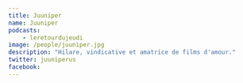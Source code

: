 ```yaml
---
title: Juuniper
name: Juuniper
podcasts:
    - leretourdujeudi
image: /people/juuniper.jpg
description: "Hilare, vindicative et amatrice de films d'amour."
twitter: juuniperus
facebook:
---
```


<People/>